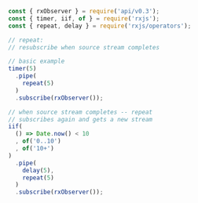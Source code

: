 <!--
name:		
title:		repeat
pageTitle:	RxJS repeat operator example with a marble diagram
desc:		
docsUrl:	https://rxjs.dev/api/operators/repeat
-->

```js
const { rxObserver } = require('api/v0.3');
const { timer, iif, of } = require('rxjs');
const { repeat, delay } = require('rxjs/operators');

// repeat:
// resubscribe when source stream completes

// basic example
timer(5)
  .pipe(
    repeat(5)
  )
  .subscribe(rxObserver());

// when source stream completes -- repeat
// subscribes again and gets a new stream
iif(
  () => Date.now() < 10
  , of('0..10')
  , of('10+')
)
  .pipe(
    delay(5),
    repeat(5)
  )
  .subscribe(rxObserver());

```
